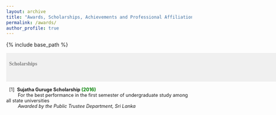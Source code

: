 ```yaml
---
layout: archive
title: "Awards, Scholarships, Achievements and Professional Affiliations"
permalink: /awards/
author_profile: true
---
```


{% include base_path %}

<span style="font-size:1em;font-family:georgia; color:gray;background-color: #F0F0F0;height: 4em; width: 57em; display:inline-block; vertical-align: middle; padding-top: 22px;padding-left: 8px;text-align: left"><b>Scholarships</b></span><br/>

<span style="font-size:0.9em;padding-left: 8px;text-align: justify"> [1]<span style="color:white">a</span><b>Sujatha Guruge Scholarship<span style="color:green"> (2016) </span></b><br />
 &nbsp; &nbsp; &thinsp; &thinsp; &thinsp; For the best performance in the first semester of undergraduate study among all state universities <br/>
 &nbsp; &nbsp; &thinsp; &thinsp; &thinsp; <i>Awarded by the Public Trustee Department, Sri Lanka </i> <br/>
